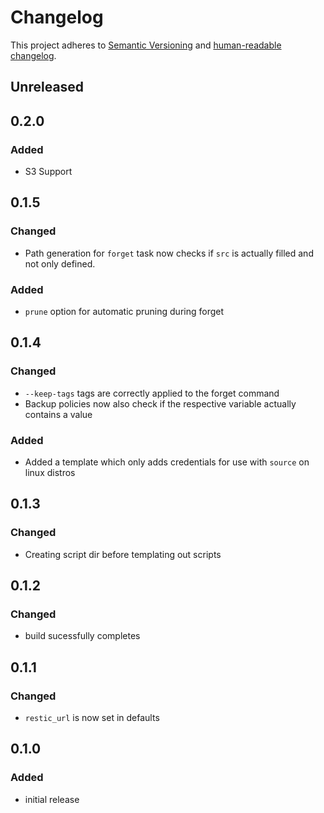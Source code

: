 # Changelog

This project adheres to [Semantic Versioning](https://semver.org/spec/v2.0.0.html)
and [human-readable changelog](https://keepachangelog.com/en/1.0.0/).

## Unreleased

## 0.2.0
### Added
* S3 Support

## 0.1.5
### Changed
* Path generation for `forget` task now checks if `src` is actually filled and not only defined.

### Added
* `prune` option for automatic pruning during forget


## 0.1.4
### Changed
* `--keep-tags` tags are correctly applied to the forget command
* Backup policies now also check if the respective variable actually contains a value

### Added
* Added a template which only adds credentials for use with `source` on linux distros

## 0.1.3
### Changed
* Creating script dir before templating out scripts

## 0.1.2
### Changed
* build sucessfully completes

## 0.1.1
### Changed
* `restic_url` is now set in defaults

## 0.1.0
### Added
* initial release

